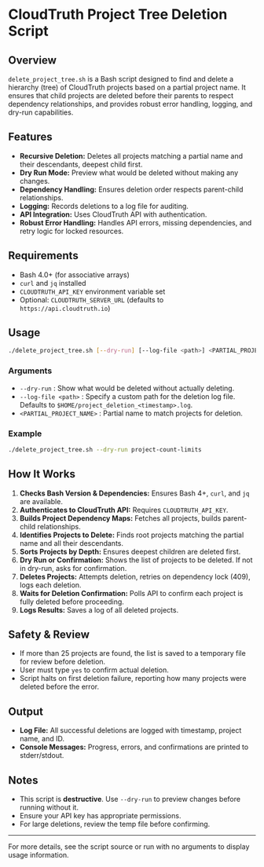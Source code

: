 
# CloudTruth Project Tree Deletion Script

## Overview

`delete_project_tree.sh` is a Bash script designed to find and delete a hierarchy (tree) of CloudTruth projects based on a partial project name. It ensures that child projects are deleted before their parents to respect dependency relationships, and provides robust error handling, logging, and dry-run capabilities.

## Features

- **Recursive Deletion:** Deletes all projects matching a partial name and their descendants, deepest child first.
- **Dry Run Mode:** Preview what would be deleted without making any changes.
- **Dependency Handling:** Ensures deletion order respects parent-child relationships.
- **Logging:** Records deletions to a log file for auditing.
- **API Integration:** Uses CloudTruth API with authentication.
- **Robust Error Handling:** Handles API errors, missing dependencies, and retry logic for locked resources.

## Requirements

- Bash 4.0+ (for associative arrays)
- `curl` and `jq` installed
- `CLOUDTRUTH_API_KEY` environment variable set
- Optional: `CLOUDTRUTH_SERVER_URL` (defaults to `https://api.cloudtruth.io`)

## Usage

```bash
./delete_project_tree.sh [--dry-run] [--log-file <path>] <PARTIAL_PROJECT_NAME>
```

### Arguments

- `--dry-run` : Show what would be deleted without actually deleting.
- `--log-file <path>` : Specify a custom path for the deletion log file. Defaults to `$HOME/project_deletion_<timestamp>.log`.
- `<PARTIAL_PROJECT_NAME>` : Partial name to match projects for deletion.

### Example

```bash
./delete_project_tree.sh --dry-run project-count-limits
```

## How It Works

1. **Checks Bash Version & Dependencies:** Ensures Bash 4+, `curl`, and `jq` are available.
2. **Authenticates to CloudTruth API:** Requires `CLOUDTRUTH_API_KEY`.
3. **Builds Project Dependency Maps:** Fetches all projects, builds parent-child relationships.
4. **Identifies Projects to Delete:** Finds root projects matching the partial name and all their descendants.
5. **Sorts Projects by Depth:** Ensures deepest children are deleted first.
6. **Dry Run or Confirmation:** Shows the list of projects to be deleted. If not in dry-run, asks for confirmation.
7. **Deletes Projects:** Attempts deletion, retries on dependency lock (409), logs each deletion.
8. **Waits for Deletion Confirmation:** Polls API to confirm each project is fully deleted before proceeding.
9. **Logs Results:** Saves a log of all deleted projects.

## Safety & Review

- If more than 25 projects are found, the list is saved to a temporary file for review before deletion.
- User must type `yes` to confirm actual deletion.
- Script halts on first deletion failure, reporting how many projects were deleted before the error.

## Output

- **Log File:** All successful deletions are logged with timestamp, project name, and ID.
- **Console Messages:** Progress, errors, and confirmations are printed to stderr/stdout.

## Notes

- This script is **destructive**. Use `--dry-run` to preview changes before running without it.
- Ensure your API key has appropriate permissions.
- For large deletions, review the temp file before confirming.

---

For more details, see the script source or run with no arguments to display usage information.
